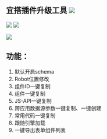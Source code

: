 ## 宜搭插件升级工具 ![](https://img.shields.io/static/v1?label=Version&message=2.2.1&nbsp;Beta&color=red)
[![](https://img.shields.io/static/v1?label=Greasy&nbsp;Fork&message=%E5%AE%9C%E6%90%AD%2B&color=green)](https://greasyfork.org/zh-CN/scripts/474556-%E5%AE%9C%E6%90%AD)
[![](https://img.shields.io/static/v1?label=GitHub&message=yida-add-tampermonkey&color=green)](https://github.com/4095/yida-add-tampermonkey)

![](https://img.shields.io/static/v1?label=vite-plugin-tampermonkey&message=React&color=blue)

## 功能：
1. 默认开启schema
2. Robot位置修改
3. 组件ID一键复制
4. 组件一键复制
5. JS-API一键复制
6. 跨应用数据源参数一键复制、一键创建
7. 常用代码一键复制
8. 跟随引擎加载
9. 一键导出表单组件列表